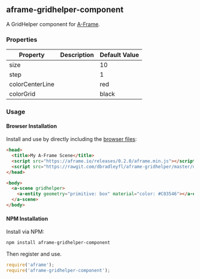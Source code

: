 ## aframe-gridhelper-component

A GridHelper component for [A-Frame](https://aframe.io).

### Properties

| Property         | Description | Default Value |
| ---------------- | ----------- | ------------- |
| size             |             | 10            |
| step             |             | 1             |
| colorCenterLine  |             | red           |
| colorGrid        |             | black         |

### Usage

#### Browser Installation

Install and use by directly including the [browser files](dist):

```html
<head>
  <title>My A-Frame Scene</title>
  <script src="https://aframe.io/releases/0.2.0/aframe.min.js"></script>
  <script src="https://rawgit.com/dbradleyfl/aframe-gridhelper/master/dist/aframe-gridhelper-component.min.js"></script>
</head>

<body>
  <a-scene gridhelper>
    <a-entity geometry="primitive: box" material="color: #C03546"></a-entity>
  </a-scene>
</body>
```

#### NPM Installation

Install via NPM:

```bash
npm install aframe-gridhelper-component
```

Then register and use.

```js
require('aframe');
require('aframe-gridhelper-component');
```
